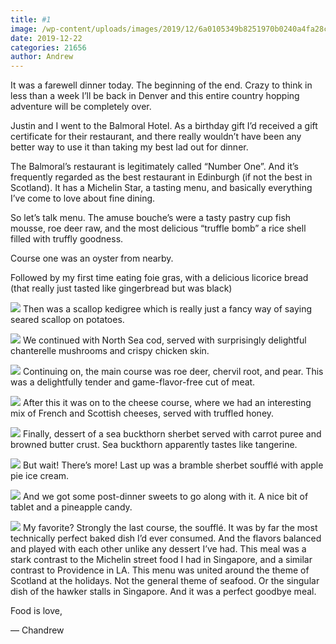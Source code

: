 ```yaml
---
title: #1
image: /wp-content/uploads/images/2019/12/6a0105349b8251970b0240a4fa28cb200b-800wi.jpg
date: 2019-12-22
categories: 21656
author: Andrew
---
```

It was a farewell dinner today. The beginning of the end. Crazy to think in less than a week I’ll be back in Denver and this entire country hopping adventure will be completely over.

 
Justin and I went to the Balmoral Hotel. As a birthday gift I’d received a gift certificate for their restaurant, and there really wouldn’t have been any better way to use it than taking my best lad out for dinner.

 
The Balmoral’s restaurant is legitimately called “Number One”. And it’s frequently regarded as the best restaurant in Edinburgh (if not the best in Scotland). It has a Michelin Star, a tasting menu, and basically everything I’ve come to love about fine dining.

 
So let’s talk menu. The amuse bouche’s were a tasty pastry cup fish mousse, roe deer raw, and the most delicious “truffle bomb” a rice shell filled with truffly goodness.

 
Course one was an oyster from nearby.

Followed by my first time eating foie gras, with a delicious licorice bread (that really just tasted like gingerbread but was black)

![](/images/2019/12/6a0105349b8251970b0240a4d58112200d-800wi.jpg)
Then was a scallop kedigree which is really just a fancy way of saying seared scallop on potatoes.


![](/images/2019/12/6a0105349b8251970b0240a4fa28aa200b-800wi.jpg)
We continued with North Sea cod, served with surprisingly delightful chanterelle mushrooms and crispy chicken skin.


![](/images/2019/12/6a0105349b8251970b0240a4ac5c1a200c-800wi.jpg)
Continuing on, the main course was roe deer, chervil root, and pear. This was a delightfully tender and game-flavor-free cut of meat.


![](/images/2019/12/6a0105349b8251970b0240a4d5811b200d-800wi.jpg)
After this it was on to the cheese course, where we had an interesting mix of French and Scottish cheeses, served with truffled honey.


![](/images/2019/12/6a0105349b8251970b0240a4fa28b7200b-800wi.jpg)
Finally, dessert of a sea buckthorn sherbet served with carrot puree and browned butter crust. Sea buckthorn apparently tastes like tangerine.


![](/images/2019/12/6a0105349b8251970b0240a4d58127200d-800wi.jpg)
But wait! There’s more! Last up was a bramble sherbet soufflé with apple pie ice cream.


![](/images/2019/12/6a0105349b8251970b0240a4fa28b7200b-800wi.jpg)
And we got some post-dinner sweets to go along with it. A nice bit of tablet and a pineapple candy.


![](/images/2019/12/6a0105349b8251970b0240a4fa28c3200b-800wi.jpg) 
My favorite? Strongly the last course, the soufflé. It was by far the most technically perfect baked dish I’d ever consumed. And the flavors balanced and played with each other unlike any dessert I’ve had. This meal was a stark contrast to the Michelin street food I had in Singapore, and a similar contrast to Providence in LA. This menu was united around the theme of Scotland at the holidays. Not the general theme of seafood. Or the singular dish of the hawker stalls in Singapore. And it was a perfect goodbye meal.

 
Food is love,
 
— Chandrew
